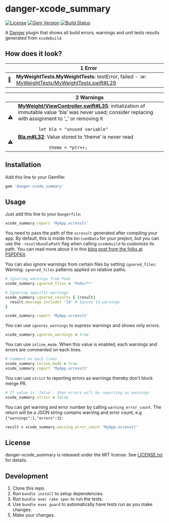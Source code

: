 # danger-xcode_summary

[![License](http://img.shields.io/badge/license-MIT-green.svg?style=flat)](LICENSE.txt)
[![Gem Version](https://badge.fury.io/rb/danger-xcode_summary.svg)](https://badge.fury.io/rb/danger-xcode_summary)
[![Build Status](https://travis-ci.org/diogot/danger-xcode_summary.svg?branch=master)](https://travis-ci.org/diogot/danger-xcode_summary)

A [Danger](http://danger.systems) plugin that shows all build errors, warnings and unit tests results generated from `xcodebuild`.

## How does it look?

<table>
  <thead>
    <tr>
      <th width="50"></th>
      <th width="100%">
          1 Error
      </th>
     </tr>
  </thead>
  <tbody>
    <tr>
      <td><g-emoji alias="no_entry_sign" fallback-src="https://assets-cdn.github.com/images/icons/emoji/unicode/1f6ab.png">🚫</g-emoji></td>
      <td>
<strong>MyWeightTests.MyWeightTests</strong>: testError, failed - :w:  <br>  <a href="https://github.com/Invariante/MyWeight/blob/0101261efd67cd1fb0d682d88476fdee3d17cf86/MyWeightTests/MyWeightTests.swift#L26">MyWeightTests/MyWeightTests.swift#L26</a>
</td>
    </tr>
  </tbody>
</table>

<table>
  <thead>
    <tr>
      <th width="50"></th>
      <th width="100%">
          2 Warnings
      </th>
     </tr>
  </thead>
  <tbody>
    <tr>
      <td><g-emoji alias="warning" fallback-src="https://assets-cdn.github.com/images/icons/emoji/unicode/26a0.png">⚠️</g-emoji></td>
      <td>
<strong><a href="https://github.com/Invariante/MyWeight/blob/0101261efd67cd1fb0d682d88476fdee3d17cf86/MyWeight/ViewController.swift#L35">MyWeight/ViewController.swift#L35</a></strong>: initialization of immutable value ‘bla’ was never used; consider replacing with assignment to ‘_’ or removing it  <br><code>
        let bla = "unused variable"
</code>
</td>
    </tr>
    <tr>
      <td><g-emoji alias="warning" fallback-src="https://assets-cdn.github.com/images/icons/emoji/unicode/26a0.png">⚠️</g-emoji></td>
      <td>
<strong><a href="https://github.com/Invariante/MyWeight/blob/0101261efd67cd1fb0d682d88476fdee3d17cf86/Bla.m#L32">Bla.m#L32</a></strong>: Value stored to ‘theme’ is never read  <br><code>
            theme = *ptr++;
</code>
</td>
    </tr>
  </tbody>
</table>

## Installation

Add this line to your Gemfile:

```ruby
gem 'danger-xcode_summary'
```

## Usage

Just add this line to your `Dangerfile`:

```ruby
xcode_summary.report 'MyApp.xcresult'
```

You need to pass the path of the `xcresult` generated after compiling your app.
By default, this is inside the `DerivedData` for your project, but you can use the `-resultBundlePath`
flag when calling `xcodebuild` to customize its path. You can read more about it in this [blog post from the folks at PSPDFKit](https://pspdfkit.com/blog/2021/deflaking-ci-tests-with-xcresults/#using-xcresult-bundles).

You can also ignore warnings from certain files by setting `ignored_files`: 
Warning: `ignored_files` patterns applied on relative paths.  

```ruby
# Ignoring warnings from Pods
xcode_summary.ignored_files = 'Pods/**'

# Ignoring specific warnings
xcode_summary.ignored_results { |result|
  result.message.include? 'ld' # Ignore ld_warnings
}

xcode_summary.report 'MyApp.xcresult'
```

You can use `ignores_warnings` to supress warnings and shows only errors.

```ruby
xcode_summary.ignores_warnings = true
```

You can use `inline_mode`.
When this value is enabled, each warnings and errors are commented on each lines.

```ruby
# Comment on each lines
xcode_summary.inline_mode = true
xcode_summary.report 'MyApp.xcresult'
```

You can use `strict` to reporting errors as warnings thereby don't block merge PR.

 ```ruby
 # If value is `false`, then errors will be reporting as warnings
 xcode_summary.strict = false
 ```

You can get warning and error number by calling `warning_error_count`. The return will be a JSON string contains warning and error count, e.g `{"warnings":1,"errors":3}`:

```ruby
result = xcode_summary.warning_error_count 'MyApp.xcresult'
```

## License

danger-xcode_summary is released under the MIT license. See [LICENSE.txt](LICENSE.txt) for details.

## Development

1. Clone this repo
2. Run `bundle install` to setup dependencies.
3. Run `bundle exec rake spec` to run the tests.
4. Use `bundle exec guard` to automatically have tests run as you make changes.
5. Make your changes.
